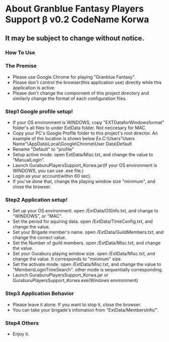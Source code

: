# About Granblue Fantasy Players Support β v0.2 CodeName Korwa

## It may be subject to change without notice.

### **How To Use**

### **The Premise**
- Please use Google Chrome for playing "Granblue Fantasy".
- Please don't control the browser(this application use) directly while this application is active.
- Please don't change the compornent of this project directory and similarly change the format of each configuration files.

### **Step1 Google profile setup!**
- If your OS environment is WINDOWS, copy "EXTDataforWindowsformat" folder's all files to under ExtData folder. Not neccesary for MAC.
- Copy your PC's Google Proflle folder to this project's root director. An example of the location is shown below
Ex.C:\Users\"Users Name"\AppData\Local\Google\Chrome\User Data\Default
- Rename "Default" to "profile"
- Setup active mode. open ExtData/Misc.txt, and change the value to "ManualLogin".
- Launch GuraburuPlayersSupport_Korwa.jar(If your OS environment is WINDOWS, you can use .exe file.)
- Login as your account(within 60 sec).
- If you've done that, change the playing window size "minimum", and close the browser.

### **Step2 Application setup!**
- Set up your OS environment. open /ExtData/OSInfo.txt, and change to "WINDOWS", or "MAC".
- Set the period for aquiring data. open /ExtData/TimeConfig.txt, and change the value.
- Set your Brigade member's name. open /ExtData/GuildMembers.txt, and change the correct value.
- Set the Number of guild members. open /ExtData/Misc.txt, and change the value.
- Set your Guraburu playing window size. open /ExtData/Misc.txt, and change the value.  It corresponds to "minimum"  size.
- Set the activate mode. open /ExtData/Misc.txt, and change the value to "MembersLoginTimeSearch". other mode is sequentially corresponding.
- Launch GuraburuPlayersSupport_Korwa.jar or GuraburuPlayersSupport_Korwa.exe(Windows environment)

### **Step3 Application Behavior**
- Please leave it alone. If you want to stop it, close the browser.
- You can take your brigade's infomation from "ExtData/MembersInfo/".

### **Step4 Others**
- Enjoy it.

